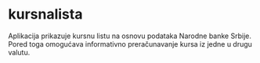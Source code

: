 kursnalista
===========

Aplikacija prikazuje kursnu listu na osnovu podataka Narodne banke Srbije. Pored toga omogućava informativno preračunavanje kursa iz jedne u drugu valutu.
